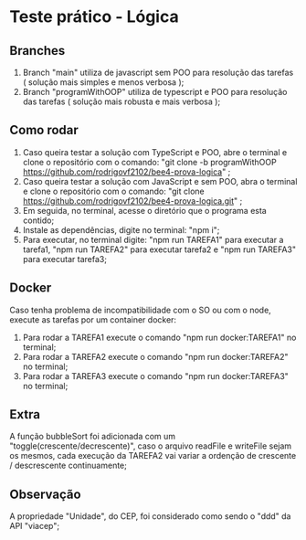 # Teste prático - Lógica

## Branches

1. Branch "main" utiliza de javascript sem POO para resolução das tarefas ( solução mais simples e menos verbosa );
2. Branch "programWithOOP" utiliza de typescript e POO para resolução das tarefas ( solução mais robusta e mais verbosa );

## Como rodar

1. Caso queira testar a solução com TypeScript e POO, abre o terminal e clone o repositório com o comando: "git clone -b programWithOOP https://github.com/rodrigovf2102/bee4-prova-logica" ;
2. Caso queira testar a solução com JavaScript e sem POO, abra o terminal e clone o repositório com o comando: "git clone https://github.com/rodrigovf2102/bee4-prova-logica.git" ;
3. Em seguida, no terminal, acesse o diretório que o programa esta contido;
4. Instale as dependências, digite no terminal: "npm i";
5. Para executar, no terminal digite: "npm run TAREFA1" para executar a tarefa1, "npm run TAREFA2" para executar tarefa2 e "npm run TAREFA3" para executar tarefa3;


## Docker

Caso tenha problema de incompatibilidade com o SO ou com o node, execute as tarefas por um container docker:
1. Para rodar a TAREFA1 execute o comando "npm run docker:TAREFA1" no terminal;
2. Para rodar a TAREFA2 execute o comando "npm run docker:TAREFA2" no terminal;
3. Para rodar a TAREFA3 execute o comando "npm run docker:TAREFA3" no terminal;

## Extra

A função bubbleSort foi adicionada com um "toggle(crescente/decrescente)", caso o arquivo readFile e writeFile sejam os mesmos, cada execução da TAREFA2 vai variar a ordenção de crescente / descrescente continuamente;

## Observação

A propriedade "Unidade", do CEP, foi considerado como sendo o "ddd" da API "viacep";